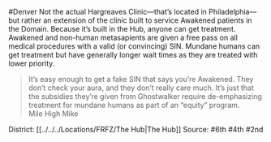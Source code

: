 #Denver 
Not the actual Hargreaves Clinic—that’s located in Philadelphia—but rather an extension of the clinic built to service Awakened patients in the Domain. Because it’s built in the Hub, anyone can get treatment. Awakened and non-human metasapients are given a free pass on all medical procedures with a valid (or convincing) SIN. Mundane humans can get treatment but have generally longer wait times as they are treated with lower priority. 

> It’s easy enough to get a fake SIN that says you’re Awakened. They don’t check your aura, and they don’t really care much. It’s just that the subsidies they’re given from Ghostwalker require de-emphasizing treatment for mundane humans as part of an “equity” program.  
> Mile High Mike

District: [[../../../Locations/FRFZ/The Hub|The Hub]]
Source: #6th #4th #2nd 
